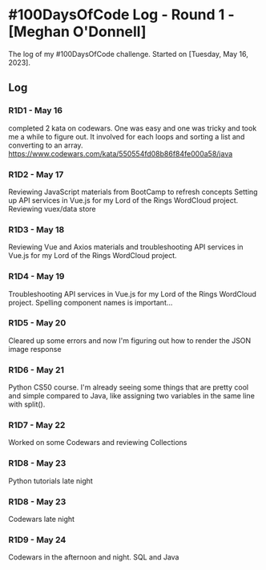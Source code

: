 # #100DaysOfCode Log - Round 1 - [Meghan O'Donnell]

The log of my #100DaysOfCode challenge. Started on [Tuesday, May 16, 2023].

## Log

### R1D1 - May 16

completed 2 kata on codewars. One was easy and one was tricky and took me a while to figure out. 
It involved for each loops and sorting a list and converting to an array. 
https://www.codewars.com/kata/550554fd08b86f84fe000a58/java

### R1D2 - May 17

Reviewing JavaScript materials from BootCamp to refresh concepts
Setting up API services in Vue.js for my Lord of the Rings WordCloud project. 
Reviewing vuex/data store

### R1D3 - May 18

Reviewing Vue and Axios materials and troubleshooting API services in Vue.js for 
my Lord of the Rings WordCloud project.

### R1D4 - May 19

Troubleshooting API services in Vue.js for 
my Lord of the Rings WordCloud project. 
Spelling component names is important...

### R1D5 - May 20

Cleared up some errors and now I'm figuring out how to render the JSON image response

### R1D6 - May 21

Python CS50 course. I'm already seeing some things that are pretty cool and simple compared to Java, 
like assigning two variables in the same line with split().

### R1D7 - May 22

Worked on some Codewars and reviewing Collections

### R1D8 - May 23

Python tutorials late night

### R1D8 - May 23

Codewars late night

### R1D9 - May 24

Codewars in the afternoon and night. SQL and Java